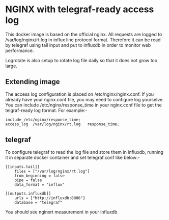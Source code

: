 # NGINX with telegraf-ready access log
This docker image is based on the official nginx. All requests are logged to /var/log/nginx/rt.log in influx line protocol format. Therefore it can be read by telegraf using tail input and put to influxdb in order to monitor web performance.

Logrotate is also setup to rotate log file daily so that it does not grow too large.

## Extending image
The access log configuration is placed on /etc/nginx/nginx.conf. If you already have your nginx.conf file, you may need to configure log yourselve.
You can include /etc/nginx/response_time in your nginx.conf file to get the telgraf-ready log format. For example:-

    include /etc/nginx/response_time;
    access_log  /var/log/nginx/rt.log   response_time;

## telegraf
To configure telegraf to read the log file and store them in influxdb, running it in separate docker container and set telegraf.conf like below:-

    [[inputs.tail]]
        files = ["/var/log/nginx/rt.log"] 
        from_beginning = false
        pipe = false
        data_format = "influx"

    [[outputs.influxdb]]
        urls = ["http://influxdb:8086"]
        database = "telegraf"

You should see nginxrt measurement in your influxdb.